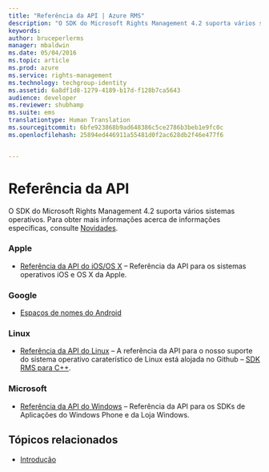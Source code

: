 ```yaml
---
title: "Referência da API | Azure RMS"
description: "O SDK do Microsoft Rights Management 4.2 suporta vários sistemas operativos; Android, iOS, OS X, Linux, Windows Phone e Loja Windows."
keywords: 
author: bruceperlerms
manager: mbaldwin
ms.date: 05/04/2016
ms.topic: article
ms.prod: azure
ms.service: rights-management
ms.technology: techgroup-identity
ms.assetid: 6a8df1d8-1279-4189-b17d-f128b7ca5643
audience: developer
ms.reviewer: shubhamp
ms.suite: ems
translationtype: Human Translation
ms.sourcegitcommit: 6bfe923868b9ad648386c5ce2786b3beb1e9fc0c
ms.openlocfilehash: 25894ed446911a55481d0f2ac628db2f46e477f6


---
```


# Referência da API

O SDK do Microsoft Rights Management 4.2 suporta vários sistemas operativos. Para obter mais informações acerca de informações específicas, consulte [Novidades](release-notes.md).

### Apple
- [Referência da API do iOS/OS X](/rights-management/sdk/4.2/api/iOS/iOS) – Referência da API para os sistemas operativos iOS e OS X da Apple.

### Google
- [Espaços de nomes do Android](android-namespaces.md)

### Linux
- [Referência da API do Linux](linux-c-api-reference.md) – A referência da API para o nosso suporte do sistema operativo caraterístico de Linux está alojada no Github – [SDK RMS para C++](http://azuread.github.io/rms-sdk-for-cpp/annotated.html).

### Microsoft
- [Referência da API do Windows](/rights-management/sdk/4.2/api/winrt/Microsoft.RightsManagement) – Referência da API para os SDKs de Aplicações do Windows Phone e da Loja Windows.

## Tópicos relacionados

* [Introdução](get-started.md)
 

 



<!--HONumber=Jun16_HO4-->


